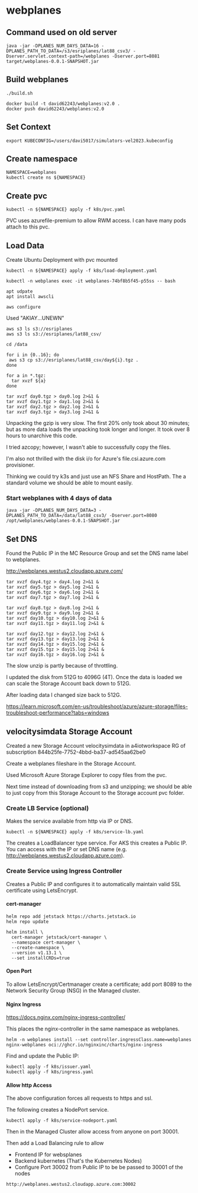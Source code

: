 
# webplanes

## Command used on old server

```
java -jar -DPLANES_NUM_DAYS_DATA=16 -DPLANES_PATH_TO_DATA=/s3/esriplanes/lat88_csv3/ -Dserver.servlet.context-path=/webplanes -Dserver.port=8081 target/webplanes-0.0.1-SNAPSHOT.jar
```


## Build webplanes

```
./build.sh
```

```
docker build -t david62243/webplanes:v2.0 .
docker push david62243/webplanes:v2.0
```

## Set Context

```
export KUBECONFIG=/users/davi5017/simulators-vel2023.kubeconfig
```

## Create namespace

```
NAMESPACE=webplanes
kubectl create ns ${NAMESPACE}
```

## Create pvc

```
kubectl -n ${NAMESPACE} apply -f k8s/pvc.yaml
```

PVC uses azurefile-premium to allow RWM access.  I can have many pods attach to this pvc.

## Load Data

Create Ubuntu Deployment with pvc mounted

```
kubectl -n ${NAMESPACE} apply -f k8s/load-deployment.yaml
```

```
kubectl -n webplanes exec -it webplanes-74bf8b5f45-p55ss -- bash
```

```
apt udpate
apt install awscli
```

```
aws configure
```


Used "AKIAY...UNEWN"

```
aws s3 ls s3://esriplanes
aws s3 ls s3://esriplanes/lat88_csv/
```

```
cd /data
```

```
for i in {0..16}; do
 aws s3 cp s3://esriplanes/lat88_csv/day${i}.tgz .
done
```

```
for a in *.tgz:
  tar xvzf ${a}
done
```

```
tar xvzf day0.tgz > day0.log 2>&1 &
tar xvzf day1.tgz > day1.log 2>&1 &
tar xvzf day2.tgz > day2.log 2>&1 &
tar xvzf day3.tgz > day3.log 2>&1 &
```

Unpacking the gzip is very slow.  The first 20% only took about 30 minutes; but as more data loads the unpacking took longer and longer.  It took over 8 hours to unarchive this code.

I tried azcopy; however, I wasn't able to successfully copy the files.

I'm also not thrilled with the disk i/o for Azure's file.csi.azure.com provisioner.

Thinking we could try k3s and just use an NFS Share and HostPath.  The a standard volume we should be able to mount easily.

### Start webplanes with 4 days of data

```
java -jar -DPLANES_NUM_DAYS_DATA=3 -DPLANES_PATH_TO_DATA=/data/lat88_csv3/ -Dserver.port=8080 /opt/webplanes/webplanes-0.0.1-SNAPSHOT.jar
```


## Set DNS

Found the Public IP in the MC Resource Group and set the DNS name label to webplanes.

http://webplanes.westus2.cloudapp.azure.com/



```
tar xvzf day4.tgz > day4.log 2>&1 &
tar xvzf day5.tgz > day5.log 2>&1 &
tar xvzf day6.tgz > day6.log 2>&1 &
tar xvzf day7.tgz > day7.log 2>&1 &
```


```
tar xvzf day8.tgz > day8.log 2>&1 &
tar xvzf day9.tgz > day9.log 2>&1 &
tar xvzf day10.tgz > day10.log 2>&1 &
tar xvzf day11.tgz > day11.log 2>&1 &
```

```
tar xvzf day12.tgz > day12.log 2>&1 &
tar xvzf day13.tgz > day13.log 2>&1 &
tar xvzf day14.tgz > day15.log 2>&1 &
tar xvzf day15.tgz > day15.log 2>&1 &
tar xvzf day16.tgz > day16.log 2>&1 &
```

The slow unzip is partly because of throttling.

I updated the disk from 512G to 4096G (4T).  Once the data is loaded we can scale the Storage Account back down to 512G.

After loading data I changed size back to 512G.

https://learn.microsoft.com/en-us/troubleshoot/azure/azure-storage/files-troubleshoot-performance?tabs=windows

## velocitysimdata Storage Account

Created a new Storage Account velocitysimdata in a4iotworkspace RG of subscription 844b25fe-7752-4bbd-ba37-ad545aa62be0

Create a webplanes fileshare in the Storage Account.

Used Microsoft Azure Storage Explorer to copy files from the pvc.

Next time instead of downloading from s3 and unzipping; we should be able to just copy from this Storage Account to the Storage account pvc folder.

### Create LB Service (optional)

Makes the service available from http via IP or DNS.

```
kubectl -n ${NAMESPACE} apply -f k8s/service-lb.yaml
```

The creates a LoadBalancer type service. For AKS this creates a Public IP.  You can access with the IP or set DNS name (e.g. http://webplanes.westus2.cloudapp.azure.com).

### Create Service using Ingress Controller

Creates a Public IP and configures it to automatically maintain valid SSL certificate using LetsEncrypt.

#### cert-manager

```
helm repo add jetstack https://charts.jetstack.io
helm repo update
```

```
helm install \
  cert-manager jetstack/cert-manager \
  --namespace cert-manager \
  --create-namespace \
  --version v1.13.1 \
  --set installCRDs=true
```

#### Open Port

To allow LetsEncrypt/Certmanager create a certificate; add port 8089 to the Network Security Group (NSG) in the Managed cluster.

#### Nginx Ingress


https://docs.nginx.com/nginx-ingress-controller/

This places the nginx-controller in the same namespace as webplanes.

```
helm -n webplanes install --set controller.ingressClass.name=webplanes nginx-webplanes oci://ghcr.io/nginxinc/charts/nginx-ingress
```

Find and update the Public IP:

```
kubectl apply -f k8s/issuer.yaml
kubectl apply -f k8s/ingress.yaml
```

#### Allow http Access

The above configuration forces all requests to https and ssl.

The following creates a NodePort service.

```
kubectl apply -f k8s/service-nodeport.yaml
```

Then in the Managed Cluster allow access from anyone on port 30001.

Then add a Load Balancing rule to allow
- Frontend IP for websplanes
- Backend kubernetes (That's the Kubernetes Nodes)
- Configure Port 30002 from Public IP to be be passed to 30001 of the nodes

```
http://webplanes.westus2.cloudapp.azure.com:30002
```

